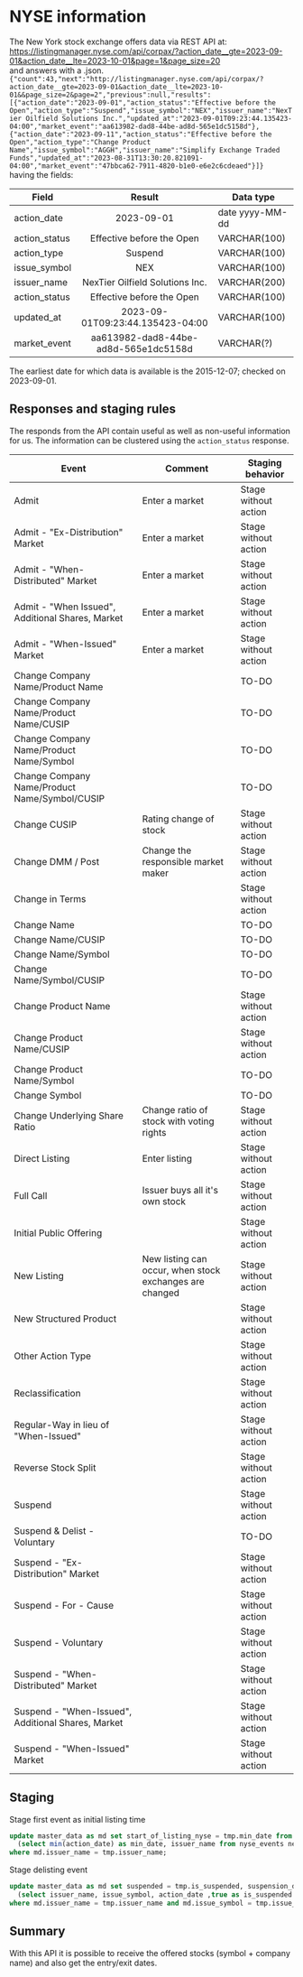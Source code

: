 # NYSE information

The New York stock exchange offers data via REST API at:</br>
https://listingmanager.nyse.com/api/corpax/?action_date__gte=2023-09-01&action_date__lte=2023-10-01&page=1&page_size=20
</br>
and answers with a .json.</br>
``{"count":43,"next":"http://listingmanager.nyse.com/api/corpax/?action_date__gte=2023-09-01&action_date__lte=2023-10-01&&page_size=2&page=2","previous":null,"results":[{"action_date":"2023-09-01","action_status":"Effective before the Open","action_type":"Suspend","issue_symbol":"NEX","issuer_name":"NexTier Oilfield Solutions Inc.","updated_at":"2023-09-01T09:23:44.135423-04:00","market_event":"aa613982-dad8-44be-ad8d-565e1dc5158d"},{"action_date":"2023-09-11","action_status":"Effective before the Open","action_type":"Change Product Name","issue_symbol":"AGGH","issuer_name":"Simplify Exchange Traded Funds","updated_at":"2023-08-31T13:30:20.821091-04:00","market_event":"47bbca62-7911-4820-b1e0-e6e2c6cdeaed"}]}`` </br>
having the fields:</br>

| Field       |          Result           | Data type       |
|-------------|:-------------------------:|-----------------|
|action_date|2023-09-01| date yyyy-MM-dd |
| action_status    | Effective before the Open | VARCHAR(100)    |
| action_type   |Suspend| VARCHAR(100)    |
| issue_symbol    |NEX| VARCHAR(100)    |
| issuer_name | NexTier Oilfield Solutions Inc. | VARCHAR(200)    |
| action_status| Effective before the Open| VARCHAR(100)    |
| updated_at|2023-09-01T09:23:44.135423-04:00| VARCHAR(100)    |
| market_event|aa613982-dad8-44be-ad8d-565e1dc5158d| VARCHAR(?)      |

The earliest date for which data is available is the 2015-12-07; checked on 2023-09-01.

## Responses and staging rules
The responds from the API contain useful as well as non-useful information for us. The information can be clustered using the `action_status` response. 

| Event                                              | Comment                                                 | Staging behavior     |
| -------------------------------------------------- | ------------------------------------------------------- | -------------------- |
| Admit                                              | Enter a market                                          | Stage without action |
| Admit - "Ex-Distribution" Market                   | Enter a market                                          | Stage without action |
| Admit - "When-Distributed" Market                  | Enter a market                                          | Stage without action |
| Admit - "When Issued", Additional Shares, Market   | Enter a market                                          | Stage without action |
| Admit - "When-Issued" Market                       | Enter a market                                          | Stage without action |
| Change Company Name/Product Name                   |                                                         | TO-DO                |
| Change Company Name/Product Name/CUSIP             |                                                         | TO-DO                |
| Change Company Name/Product Name/Symbol            |                                                         | TO-DO                |
| Change Company Name/Product Name/Symbol/CUSIP      |                                                         | TO-DO                |
| Change CUSIP                                       | Rating change of stock                                  | Stage without action |
| Change DMM / Post                                  | Change the responsible market maker                     | Stage without action |
| Change in Terms                                    |                                                         | Stage without action |
| Change Name                                        |                                                         | TO-DO                |
| Change Name/CUSIP                                  |                                                         | TO-DO                |
| Change Name/Symbol                                 |                                                         | TO-DO                |
| Change Name/Symbol/CUSIP                           |                                                         | TO-DO                |
| Change Product Name                                |                                                         | Stage without action |
| Change Product Name/CUSIP                          |                                                         | Stage without action |
| Change Product Name/Symbol                         |                                                         | TO-DO                |
| Change Symbol                                      |                                                         | TO-DO                |
| Change Underlying Share Ratio                      | Change ratio of stock with voting rights                | Stage without action |
| Direct Listing                                     | Enter listing                                           | Stage without action |
| Full Call                                          | Issuer buys all it's own stock                          | Stage without action |
| Initial Public Offering                            |                                                         | Stage without action |
| New Listing                                        | New listing can occur, when stock exchanges are changed | Stage without action |
| New Structured Product                             |                                                         | Stage without action |
| Other Action Type                                  |                                                         | Stage without action |
| Reclassification                                   |                                                         | Stage without action |
| Regular-Way in lieu of "When-Issued"               |                                                         | Stage without action |
| Reverse Stock Split                                |                                                         | Stage without action |
| Suspend                                            |                                                         | Stage without action |
| Suspend & Delist - Voluntary                       |                                                         | TO-DO                |
| Suspend - "Ex-Distribution" Market                 |                                                         | Stage without action |
| Suspend - For - Cause                              |                                                         | Stage without action |
| Suspend - Voluntary                                |                                                         | Stage without action |
| Suspend - "When-Distributed" Market                |                                                         | Stage without action |
| Suspend - "When-Issued", Additional Shares, Market |                                                         | Stage without action |
| Suspend - "When-Issued" Market                     |                                                         | Stage without action |

## Staging
Stage first event as initial listing time
~~~sql
update master_data as md set start_of_listing_nyse = tmp.min_date from
  (select min(action_date) as min_date, issuer_name from nyse_events ne where action_type != 'Suspend & Delist - Voluntary' group by issuer_name) as tmp 
where md.issuer_name = tmp.issuer_name;
~~~
Stage delisting event
~~~sql
update master_data as md set suspended = tmp.is_suspended, suspension_date =  tmp.action_date from 
  (select issuer_name, issue_symbol, action_date ,true as is_suspended from nyse_events where action_type = 'Suspend & Delist - Voluntary') as tmp
where md.issuer_name = tmp.issuer_name and md.issue_symbol = tmp.issue_symbol;
~~~

## Summary

With this API it is possible to receive the offered stocks (symbol + company name) and also get the entry/exit dates. 

